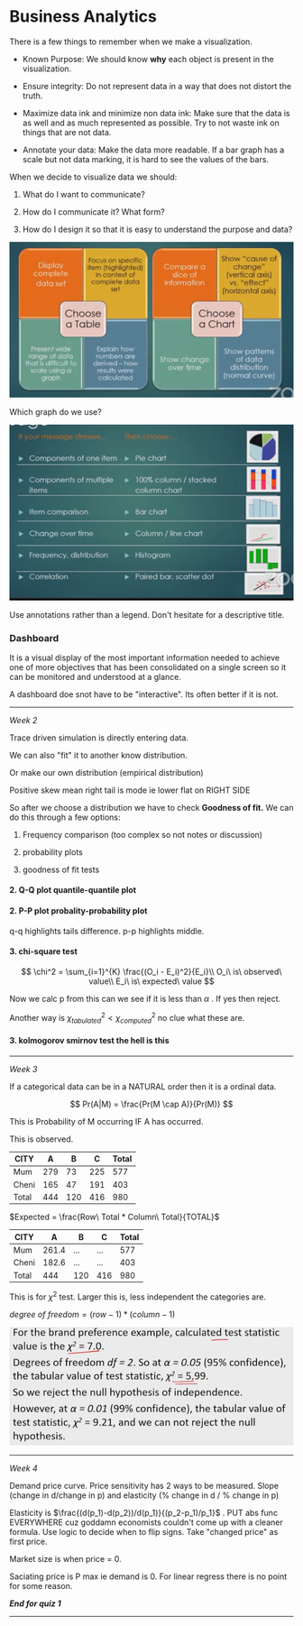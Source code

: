 # Business Analytics

There is a few things to remember when we make a visualization.

- Known Purpose: We should know **why** each object is present in the visualization.

- Ensure integrity: Do not represent data in a way that does not distort the truth. 

- Maximize data ink and minimize non data ink: Make sure that the data is as well and as much represented as possible. Try to not waste ink on things that are not data.

- Annotate your data: Make the data more readable. If a bar graph has a scale but not data marking, it is hard to see the values of the bars.

When we decide to visualize data we should:

1. What do I want to communicate?

2. How do I communicate it? What form?

3. How do I design it so that it is easy to understand the purpose and data?

<img src="../images/2023-10-14-10-38-34-image.png" title="" alt="" data-align="center">

Which graph do we use?

<img src="../images/2023-10-14-10-44-25-image.png" title="" alt="" data-align="center">

Use annotations rather than a legend. Don't hesitate for a descriptive title.

### Dashboard

It is a visual display of the most important information needed to achieve one of more objectives that has been consolidated on a single screen so it can be monitored and understood at a glance. 

A dashboard doe snot have to be "interactive". Its often better if it is not. 

---

*Week 2*

Trace driven simulation is directly entering data.

We can also "fit" it to another know distribution.

Or make our own distribution (empirical distribution)

Positive skew mean right tail is mode ie lower flat on RIGHT SIDE

So after we choose a distribution we have to check **Goodness of fit.** We can do this through a few options:

1. Frequency comparison (too complex so not notes or discussion)

2. probability plots

3. goodness of fit tests

#### 2. Q-Q plot quantile-quantile plot

#### 2. P-P plot probality-probability plot

q-q highlights tails difference. p-p highlights middle.

#### 3. chi-square test

$$
\chi^2 = \sum_{i=1}^{K} \frac{(O_i - E_i)^2}{E_i}\\
O_i\ is\ observed\ value\\
E_i\ is\ expected\ value
$$

Now we calc p from this can we see if it is less than $\alpha$ . If yes then reject. 

Another way is $\chi_{tabulated}^{2} < \chi_{computed}^{2}$ no clue what these are.

#### 3. kolmogorov smirnov test the hell is this

---

*Week 3*

If a categorical data can be in a NATURAL order then it is a ordinal data.

$$
Pr(A|M) = \frac{Pr(M \cap A)}{Pr(M)}
$$

This is Probability of M occurring IF A has occurred. 

This is observed.

| CITY  | A   | B   | C   | Total |
| ----- | --- | --- | --- | ----- |
| Mum   | 279 | 73  | 225 | 577   |
| Cheni | 165 | 47  | 191 | 403   |
| Total | 444 | 120 | 416 | 980   |

$Expected = \frac{Row\ Total * Column\ Total}{TOTAL}$

| CITY  | A     | B   | C   | Total |
| ----- | ----- | --- | --- | ----- |
| Mum   | 261.4 | ... | ... | 577   |
| Cheni | 182.6 | ... | ... | 403   |
| Total | 444   | 120 | 416 | 980   |

This is for $\chi^2$ test. Larger this is, less independent the categories are.

$degree\ of\ freedom = (row-1)*(column-1)$

<img src="../images/2023-10-25-14-23-18-image.png" title="" alt="" data-align="center">

---

*Week 4*

Demand price curve. Price sensitivity has 2 ways to be measured. Slope (change in d/change in p) and elasticity (% change in d / % change in p)

Elasticity is $\frac{(d(p_1)-d(p_2))/d(p_1)}{(p_2-p_1)/p_1}$ . PUT abs func EVERYWHERE cuz goddamn economists couldn't come up with a cleaner formula. Use logic to decide when to flip signs. Take "changed price" as first price.

Market size is when price = 0. 

Saciating price is P max ie demand is 0. For linear regress there is no point for some reason.

***End for quiz 1***

---